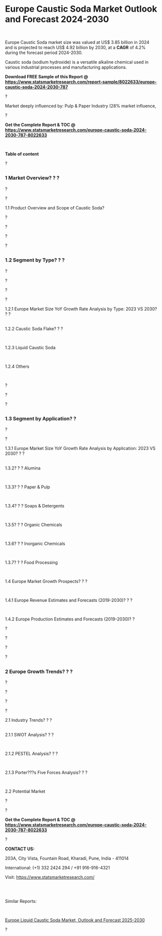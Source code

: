 <h1>Europe Caustic Soda Market Outlook and Forecast 2024-2030</h1><br/><p>Europe Caustic Soda market size was valued at US$ 3.85 billion in 2024 and is projected to reach US$ 4.92 billion by 2030, at a <strong>CAGR</strong> of 4.2% during the forecast period 2024-2030.</p>
 
 
 
 <p>Caustic soda (sodium hydroxide) is a versatile alkaline chemical used in various industrial processes and manufacturing applications.</p>
 
 
 
 <div><b>Download FREE Sample of this Report @ <a href="https://www.statsmarketresearch.com/download-free-sample/8022633/europe-caustic-soda-2024-2030-787">https://www.statsmarketresearch.com/report-sample/8022633/europe-caustic-soda-2024-2030-787</a></b></div>
 
 
 
 <p>? </p>
 
 
 
 <p>Market deeply influenced by: Pulp & Paper Industry (28% market influence,</p>
 
 
 
 <p>? </p>
 
 
 
 <div><b>Get the Complete Report & TOC @ <a href="https://www.statsmarketresearch.com/europe-caustic-soda-2024-2030-787-8022633">https://www.statsmarketresearch.com/europe-caustic-soda-2024-2030-787-8022633</a></b></div>
 
 
 
 <p><br />
 
 <b>Table of content</b></p>
 
 
 
 <p>? </p>
 
 
 
 <h2><span style="font-size:16px"><strong>1 Market Overview? ? ? </strong></span></h2>
 
 
 
 <p>? </p>
 
 
 
 <p>? </p>
 
 
 
 <p>1.1 Product Overview and Scope of Caustic Soda? </p>
 
 
 
 <p>? </p>
 
 
 
 <p>? </p>
 
 
 
 <p>? </p>
 
 
 
 <p>? </p>
 
 
 
 <h2><strong><span style="font-size:16px">1.2 Segment by Type? ? ? </span></strong></h2>
 
 
 
 <p>? </p>
 
 
 
 <p>? </p>
 
 
 
 <p>? </p>
 
 
 
 <p>? </p>
 
 
 
 <p>1.2.1 Europe Market Size YoY Growth Rate Analysis by Type: 2023 VS 2030? ? ? <br />
 
 <br />
 
 1.2.2 Caustic Soda Flake? ? ? <br />
 
 <br />
 
 1.2.3 Liquid Caustic Soda<br />
 
 <br />
 
 1.2.4 Others<br />
 
 <br />
 
 ? </p>
 
 
 
 <p>? </p>
 
 
 
 <p>? </p>
 
 
 
 <h2><span style="font-size:16px"><strong>1.3 Segment by Application? ? </strong></span></h2>
 
 
 
 <p>? </p>
 
 
 
 <p>? </p>
 
 
 
 <p>1.3.1 Europe Market Size YoY Growth Rate Analysis by Application: 2023 VS 2030? ? ? <br />
 
 <br />
 
 1.3.2? ? ? Alumina<br />
 
 <br />
 
 1.3.3? ? ? Paper & Pulp<br />
 
 <br />
 
 1.3.4? ? ? Soaps & Detergents<br />
 
 <br />
 
 1.3.5? ? ? Organic Chemicals<br />
 
 <br />
 
 1.3.6? ? ? Inorganic Chemicals<br />
 
 <br />
 
 1.3.7? ? ? Food Processing<br />
 
 <br />
 
 1.4 Europe Market Growth Prospects? ? ? <br />
 
 <br />
 
 1.4.1 Europe Revenue Estimates and Forecasts (2019-2030)? ? ? <br />
 
 <br />
 
 1.4.2 Europe Production Estimates and Forecasts (2019-2030)? ? </p>
 
 
 
 <p>? </p>
 
 
 
 <p>? </p>
 
 
 
 <p>? </p>
 
 
 
 <p>? </p>
 
 
 
 <h2><span style="font-size:16px"><strong>2 Europe Growth Trends? ? ? </strong></span></h2>
 
 
 
 <p>? </p>
 
 
 
 <p>? </p>
 
 
 
 <p>? </p>
 
 
 
 <p>? </p>
 
 
 
 <p>2.1 Industry Trends? ? ? <br />
 
 <br />
 
 2.1.1 SWOT Analysis? ? ? <br />
 
 <br />
 
 2.1.2 PESTEL Analysis? ? ? <br />
 
 <br />
 
 2.1.3 Porter???s Five Forces Analysis? ? ? <br />
 
 <br />
 
 2.2 Potential Market</p>
 
 
 
 <p>? </p>
 
 
 
 <p>? </p>
 
 
 
 <div><b>Get the Complete Report & TOC @ <a href="https://www.statsmarketresearch.com/europe-caustic-soda-2024-2030-787-8022633">https://www.statsmarketresearch.com/europe-caustic-soda-2024-2030-787-8022633</a></b></div>
 
 
 
 <p>? </p>
 
 
 
 <p><b>CONTACT US:</b><br />
 
 203A, City Vista, Fountain Road, Kharadi, Pune, India - 411014<br />
 
 International: (+1) 332 2424 294 / +91 916-916-4321<br />
 
 Visit: <a href="https://www.statsmarketresearch.com/">https://www.statsmarketresearch.com/</a><br />
 
 <br />
 
 <br />
 
 Similar Reports:<br />
 
 <br />
 
 <a href="https://www.statsmarketresearch.com/europe-liquid-caustic-soda-forecast-2025-2030-264-8026696">Europe Liquid Caustic Soda Market, Outlook and Forecast 2025-2030</a><br />
 
 ? </p>